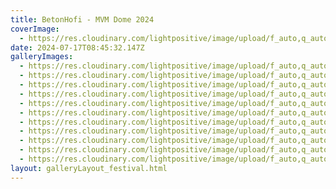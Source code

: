 ```yaml
---
title: BetonHofi - MVM Dome 2024
coverImage:
  - https://res.cloudinary.com/lightpositive/image/upload/f_auto,q_auto/v1719780338/uploads/BetonHofi%20MVM%20Dome%202024/IMG_0285.jpg
date: 2024-07-17T08:45:32.147Z
galleryImages:
  - https://res.cloudinary.com/lightpositive/image/upload/f_auto,q_auto/v1719780348/uploads/BetonHofi%20MVM%20Dome%202024/IMG_0231.jpg
  - https://res.cloudinary.com/lightpositive/image/upload/f_auto,q_auto/v1719780346/uploads/BetonHofi%20MVM%20Dome%202024/IMG_0255.jpg
  - https://res.cloudinary.com/lightpositive/image/upload/f_auto,q_auto/v1719780343/uploads/BetonHofi%20MVM%20Dome%202024/IMG_0293.jpg
  - https://res.cloudinary.com/lightpositive/image/upload/f_auto,q_auto/v1719780343/uploads/BetonHofi%20MVM%20Dome%202024/IMG_0249.jpg
  - https://res.cloudinary.com/lightpositive/image/upload/f_auto,q_auto/v1719780342/uploads/BetonHofi%20MVM%20Dome%202024/IMG_0284.jpg
  - https://res.cloudinary.com/lightpositive/image/upload/f_auto,q_auto/v1719780338/uploads/BetonHofi%20MVM%20Dome%202024/IMG_0285.jpg
  - https://res.cloudinary.com/lightpositive/image/upload/f_auto,q_auto/v1719780333/uploads/BetonHofi%20MVM%20Dome%202024/IMG_0366.jpg
  - https://res.cloudinary.com/lightpositive/image/upload/f_auto,q_auto/v1719780329/uploads/BetonHofi%20MVM%20Dome%202024/IMG_0252.jpg
  - https://res.cloudinary.com/lightpositive/image/upload/f_auto,q_auto/v1719780327/uploads/BetonHofi%20MVM%20Dome%202024/IMG_0200.jpg
  - https://res.cloudinary.com/lightpositive/image/upload/f_auto,q_auto/v1719780327/uploads/BetonHofi%20MVM%20Dome%202024/IMG_0331.jpg
  - https://res.cloudinary.com/lightpositive/image/upload/f_auto,q_auto/v1719780324/uploads/BetonHofi%20MVM%20Dome%202024/IMG_0193_2.jpg
layout: galleryLayout_festival.html
---
```

